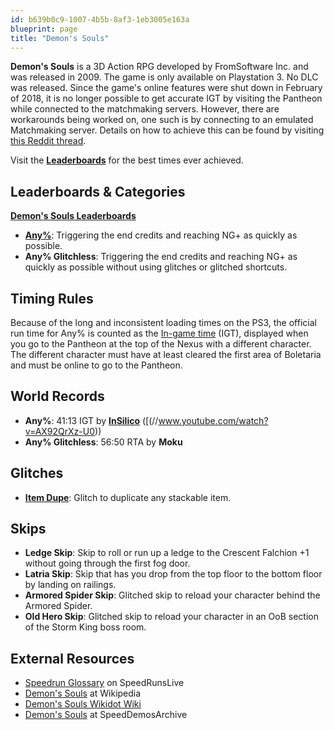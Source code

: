 ```yaml
---
id: b639b0c9-1007-4b5b-8af3-1eb3005e163a
blueprint: page
title: "Demon's Souls"
---
```

**Demon's Souls** is a 3D Action RPG developed by FromSoftware Inc. and was released in 2009. The game is only available on Playstation 3. No DLC was released. Since the game's online features were shut down in February of 2018, it is no longer possible to get accurate IGT by visiting the Pantheon while connected to the matchmaking servers. However, there are workarounds being worked on, one such is by connecting to an emulated Matchmaking server. Details on how to achieve this can be found by visiting [this Reddit thread](https://www.reddit.com/r/demonssouls/comments/80xvl8/demons_souls_private_server_emulation_thread/).

Visit the [**Leaderboards**](/demonssouls/leaderboard) for the best times ever achieved.

## Leaderboards & Categories

[**Demon's Souls Leaderboards**](https://www.speedrun.com/demonssouls)

- [**Any%**](/demonssouls/any): Triggering the end credits and reaching NG+ as quickly as possible.
- **Any% Glitchless**: Triggering the end credits and reaching NG+ as quickly as possible without using glitches or glitched shortcuts.

## Timing Rules

Because of the long and inconsistent loading times on the PS3, the official run time for Any% is counted as the [In-game time](/in-game-time) (IGT), displayed when you go to the Pantheon at the top of the Nexus with a different character. The different character must have at least cleared the first area of Boletaria and must be online to go to the Pantheon.

## World Records

- **Any%**: 41:13 IGT by [**InSilico**](//twitch.tv/InSilico_) ([(//www.youtube.com/watch?v=AX92QrXz-U0))
- **Any% Glitchless**: 56:50 RTA by **Moku**

## Glitches

- [**Item Dupe**](/demonssouls/item-dupe): Glitch to duplicate any stackable item.

## Skips

- **Ledge Skip**: Skip to roll or run up a ledge to the Crescent Falchion +1 without going through the first fog door.
- **Latria Skip**: Skip that has you drop from the top floor to the bottom floor by landing on railings.
- **Armored Spider Skip**: Glitched skip to reload your character behind the Armored Spider.
- **Old Hero Skip**: Glitched skip to reload your character in an OoB section of the Storm King boss room.

## External Resources

- [Speedrun Glossary](//www.speedrunslive.com/faq/glossary/) on SpeedRunsLive
- [Demon's Souls](//en.wikipedia.org/wiki/Demon's_Souls) at Wikipedia
- [Demon's Souls Wikidot Wiki](//demonssouls.wikidot.com)
- [Demon's Souls](http://speeddemosarchive.com/DemonsSouls.html) at SpeedDemosArchive
